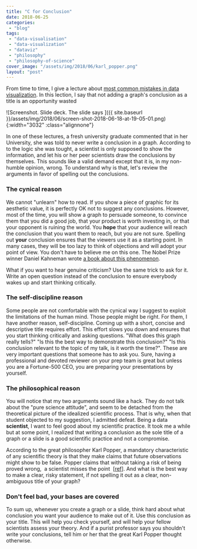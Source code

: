 ```yaml
---
title: "C for Conclusion"
date: 2018-06-25
categories: 
 - "blog"
tags: 
 - "data-visualisation"
 - "data-visualization"
 - "dataviz"
 - "philosophy"
 - "philosophy-of-science"
cover_image: "/assets/img/2018/06/karl_popper.png"
layout: "post"
---
```


From time to time, I give a lecture about [most common mistakes in data visualization](https://gorelik.net/2018/03/21/three-most-common-mistakes-in-data-visualization-%E2%80%A8and-how-to-avoid-them-now-the-slides/). In this lection, I say that not adding a graph's conclusion as a title is an opportunity wasted

![Screenshot. Slide deck. The slide says ]({{ site.baseurl }}/assets/img/2018/06/screen-shot-2018-06-18-at-19-05-01.png){:width="3032" :class="alignnone"}

In one of these lectures, a fresh university graduate commented that in her University, she was told to never write a conclusion in a graph. According to to the logic she was tought, a scientist is only supposed to show the information, and let his or her peer scientists draw the conclusions by themselves. This sounds like a valid demand except that it is, in my non-humble opinion, wrong. To understand why is that, let's review the arguments in favor of spelling out the conclusions.

### The cynical reason

We cannot "unlearn" how to read. If you show a piece of graphic for its aesthetic value, it is perfectly OK not to suggest any conclusions. However, most of the time, you will show a graph to persuade someone, to convince them that you did a good job, that your product is worth investing in, or that your opponent is ruining the world. You **hope** that your audience will reach the conclusion that you want them to reach, but you are not sure. Spelling out **your** conclusion ensures that the viewers use it as a starting point. In many cases, they will be too lazy to think of objections and will adopt your point of view. You don't have to believe me on this one. The Nobel Prize winner Daniel Kahneman wrote [a book about this phenomenon](https://en.wikipedia.org/wiki/Thinking,_Fast_and_Slow).

What if you want to hear genuine criticism? Use the same trick to ask for it. Write an open question instead of the conclusion to ensure everybody wakes up and start thinking critically.

### The self-discipline reason

Some people are not comfortable with the cynical way I suggest to exploit the limitations of the human mind. Those people might be right. For them, I have another reason, self-discipline. Coming up with a short, concise and descriptive title requires effort. This effort slows you down and ensures that you start thinking critically and asking questions. "What does this graph really tells?" "Is this the best way to demonstrate this conclusion?" "Is this conclusion relevant to the topic of my talk, is it worth the time?". These are very important questions that someone has to ask you. Sure, having a professional and devoted reviewer on your prep team is great but unless you are a Fortune-500 CEO, you are preparing your presentations by yourself.

### The philosophical reason

You will notice that my two arguments sound like a hack. They do not talk about the "pure science attitude", and seem to be detached from the theoretical picture of the idealized scientific process. That is why, when that student objected to my suggestion, I admitted defeat. Being a data **scientist**, I want to feel good about my scientific practice. It took me a while but at some point, I realized that writing a conclusion as the sole title of a graph or a slide is a good scientific practice and not a compromise.

According to the great philosopher Karl Popper, a mandatory characteristic of any scientific theory is that they make claims that future observations might show to be false. Popper claims that without taking a risk of being proved wrong,  a scientist misses the point  [[ref](http://www.iep.utm.edu/pop-sci/)]. And what is the best way to make a clear, risky statement, if not spelling it out as a clear, non-ambiguous title of your graph?

### Don't feel bad, your bases are covered

To sum up, whenever you create a graph or a slide, think hard about what conclusion you want your audience to make out of it. Use this conclusion as your title. This will help you check yourself, and will help your fellow scientists assess your theory. And if a purist professor says you shouldn't write your conclusions, tell him or her that the great Karl Popper thought otherwise.

 
